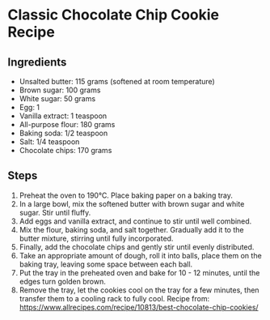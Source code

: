 # Classic Chocolate Chip Cookie Recipe 
## Ingredients
- Unsalted butter: 115 grams (softened at room temperature)
- Brown sugar: 100 grams
- White sugar: 50 grams
- Egg: 1
- Vanilla extract: 1 teaspoon
- All-purpose flour: 180 grams
- Baking soda: 1/2 teaspoon
- Salt: 1/4 teaspoon
- Chocolate chips: 170 grams 
## Steps
1. Preheat the oven to 190°C. Place baking paper on a baking tray.
2. In a large bowl, mix the softened butter with brown sugar and white sugar. Stir until fluffy.
3. Add eggs and vanilla extract, and continue to stir until well combined.
4. Mix the flour, baking soda, and salt together. Gradually add it to the butter mixture, stirring until fully incorporated.
5. Finally, add the chocolate chips and gently stir until evenly distributed.
6. Take an appropriate amount of dough, roll it into balls, place them on the baking tray, leaving some space between each ball.
7. Put the tray in the preheated oven and bake for 10 - 12 minutes, until the edges turn golden brown.
8. Remove the tray, let the cookies cool on the tray for a few minutes, then transfer them to a cooling rack to fully cool. 
Recipe from: https://www.allrecipes.com/recipe/10813/best-chocolate-chip-cookies/
